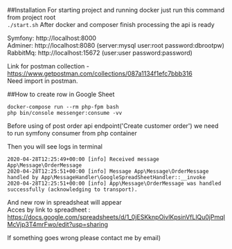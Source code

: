 ##Installation
For starting project and running docker just run this command from project root <br/>`./start.sh`
After docker and composer finish processing the api is ready

Symfony: http://localhost:8000 <br/>
Adminer: http://localhost:8080 (server:mysql user:root password:dbrootpw)<br/>
RabbitMq: http://localhost:15672 (user:user password:password) <br/>

Link for postman collection - https://www.getpostman.com/collections/087a1134f1efc7bbb316<br/>Need import in postman.

##How to create row in Google Sheet
```
docker-compose run --rm php-fpm bash
php bin/console messenger:consume -vv
```

Before using of post order api endpoint('Create customer order') we need to run symfony consumer from php container <br/>

Then you will see logs in terminal 
```
2020-04-28T12:25:49+00:00 [info] Received message App\Message\OrderMessage
2020-04-28T12:25:51+00:00 [info] Message App\Message\OrderMessage handled by App\MessageHandler\GoogleSpreadSheetHandler::__invoke
2020-04-28T12:25:51+00:00 [info] App\Message\OrderMessage was handled successfully (acknowledging to transport).
```
And new row in spreadsheat will appear <br/>
Acces by link to spreadheet : https://docs.google.com/spreadsheets/d/1_0jESKknpOivlKpsinVfLlQu0jPmqIMcVjp3T4mrFwo/edit?usp=sharing

If something goes wrong please contact me by email)
